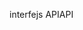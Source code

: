 <span data-ttu-id="8b7f1-101">interfejs API</span><span class="sxs-lookup"><span data-stu-id="8b7f1-101">API</span></span>
